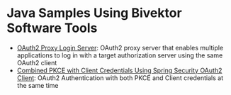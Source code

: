 # Java Samples Using Bivektor Software Tools

* [OAuth2 Proxy Login Server](https://github.com/bivektor/bivektor-product-samples/blob/main/spring-oauth2-proxy-server/README.md): OAuth2 proxy server that enables multiple applications to log in with a target authorization server using the same OAuth2 client
* [Combined PKCE with Client Credentials Using Spring Security OAuth2 Client]([https://github.com/bivektor/bivektor-product-samples/blob/main/spring-oauth2-client/combined-pkce-with-client-credentials/readme.MD](https://github.com/bivektor/bivektor-product-samples/blob/main/spring-oauth2-client/combined-pkce-with-client-credentials/README.md)): OAuth2 Authentication with both PKCE and Client credentials at the same time
